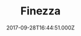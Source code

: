---
date: 2017-09-28T16:44:51.000Z
title: Finezza
latitude: 52.044981
longitude: 0.953609
category: checkin
---